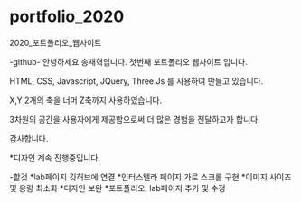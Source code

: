 # portfolio_2020
2020_포트폴리오_웹사이트

-github-
안녕하세요 송재혁입니다.
첫번째 포트폴리오 웹사이트 입니다.

HTML, CSS, Javascript, JQuery, Three.Js 를 사용하여 만들고 있습니다.

X,Y 2개의 축을 너머 Z축까지 사용하였습니다.

3차원의 공간을 사용자에게 제공함으로써 더 많은 경험을 전달하고자 합니다.

감사합니다.


*디자인 계속 진행중입니다.

-할것
*lab페이지 깃허브에 연결
*인터스텔라 페이지 가로 스크롤 구현
*이미지 사이즈 및 용량 최소화
*디자인 보완
*포트폴리오, lab페이지 추가 및 수정
